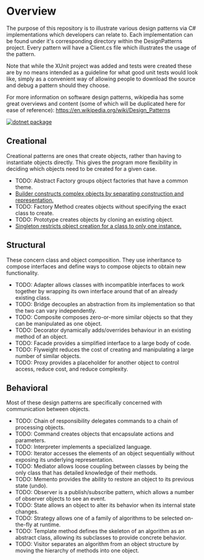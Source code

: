 # Overview
The purpose of this repository is to illustrate various design patterns via C# implementations which developers can relate to. Each implementation can be found under it's corresponding directory within the DesignPatterns project. Every pattern will have a Client.cs file which illustrates the usage of the pattern.

Note that while the XUnit project was added and tests were created these are by no means intended as a guideline for what good unit tests would look like, simply as a convenient way of allowing people to download the source and debug a pattern should they choose.

For more information on software design patterns, wikipedia has some great overviews and content (some of which will be duplicated here for ease of reference): https://en.wikipedia.org/wiki/Design_Patterns  

[![dotnet package](https://github.com/joe-meyer/design-patterns/actions/workflows/push.yml/badge.svg)](https://github.com/joe-meyer/design-patterns/actions/workflows/push.yml)

## Creational
Creational patterns are ones that create objects, rather than having to instantiate objects directly. This gives the program more flexibility in deciding which objects need to be created for a given case.

* TODO: Abstract Factory groups object factories that have a common theme.
* [Builder constructs complex objects by separating construction and representation.](DesignPatterns/Creational/Builder/Client.cs)
* TODO: Factory Method creates objects without specifying the exact class to create.
* TODO: Prototype creates objects by cloning an existing object.
* [Singleton restricts object creation for a class to only one instance.](DesignPatterns/Creational/Singleton/Client.cs)

## Structural
These concern class and object composition. They use inheritance to compose interfaces and define ways to compose objects to obtain new functionality.

* TODO: Adapter allows classes with incompatible interfaces to work together by wrapping its own interface around that of an already existing class.
* TODO: Bridge decouples an abstraction from its implementation so that the two can vary independently.
* TODO: Composite composes zero-or-more similar objects so that they can be manipulated as one object.
* TODO: Decorator dynamically adds/overrides behaviour in an existing method of an object.
* TODO: Facade provides a simplified interface to a large body of code.
* TODO: Flyweight reduces the cost of creating and manipulating a large number of similar objects.
* TODO: Proxy provides a placeholder for another object to control access, reduce cost, and reduce complexity.


## Behavioral
Most of these design patterns are specifically concerned with communication between objects.

* TODO: Chain of responsibility delegates commands to a chain of processing objects.
* TODO: Command creates objects that encapsulate actions and parameters.
* TODO: Interpreter implements a specialized language.
* TODO: Iterator accesses the elements of an object sequentially without exposing its underlying representation.
* TODO: Mediator allows loose coupling between classes by being the only class that has detailed knowledge of their methods.
* TODO: Memento provides the ability to restore an object to its previous state (undo).
* TODO: Observer is a publish/subscribe pattern, which allows a number of observer objects to see an event.
* TODO: State allows an object to alter its behavior when its internal state changes.
* TODO: Strategy allows one of a family of algorithms to be selected on-the-fly at runtime.
* TODO: Template method defines the skeleton of an algorithm as an abstract class, allowing its subclasses to provide concrete behavior.
* TODO: Visitor separates an algorithm from an object structure by moving the hierarchy of methods into one object.